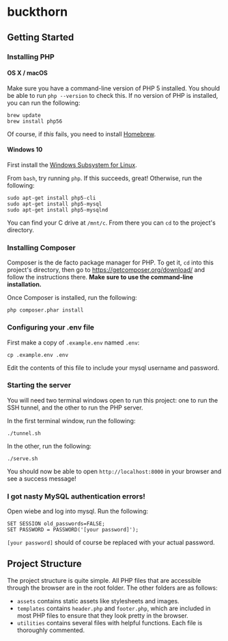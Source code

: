 # buckthorn

## Getting Started

### Installing PHP

#### OS X / macOS

Make sure you have a command-line version of PHP 5 installed. You should be able to run `php --version` to check this. If no version of PHP is installed, you can run the following:

```
brew update
brew install php56
```

Of course, if *this* fails, you need to install [Homebrew](http://brew.sh/).

#### Windows 10

First install the [Windows Subsystem for Linux](https://msdn.microsoft.com/en-us/commandline/wsl/install_guide).

From `bash`, try running `php`. If this succeeds, great! Otherwise, run the following:

```
sudo apt-get install php5-cli
sudo apt-get install php5-mysql
sudo apt-get install php5-mysqlnd
```

You can find your C drive at `/mnt/c`. From there you can `cd` to the project's directory.

### Installing Composer

Composer is the de facto package manager for PHP. To get it, `cd` into this project's directory, then go to https://getcomposer.org/download/ and follow the instructions there. **Make sure to use the command-line installation.**

Once Composer is installed, run the following:

```
php composer.phar install
```

### Configuring your .env file

First make a copy of `.example.env` named `.env`:

```
cp .example.env .env
```

Edit the contents of this file to include your mysql username and password.

### Starting the server

You will need two terminal windows open to run this project: one to run the SSH tunnel, and the other to run the PHP server.

In the first terminal window, run the following:

```
./tunnel.sh
```

In the other, run the following:

```
./serve.sh
```

You should now be able to open `http://localhost:8000` in your browser and see a success message!

### I got nasty MySQL authentication errors!

Open wiebe and log into mysql. Run the following:

```
SET SESSION old_passwords=FALSE;
SET PASSWORD = PASSWORD('[your password]');
```

`[your password]` should of course be replaced with your actual password.


## Project Structure

The project structure is quite simple. All PHP files that are accessible through the browser are in the root folder. The other folders are as follows:

- `assets` contains static assets like stylesheets and images.
- `templates` contains `header.php` and `footer.php`, which are included in most PHP files to ensure that they look pretty in the browser.
- `utilities` contains several files with helpful functions. Each file is thoroughly commented.
